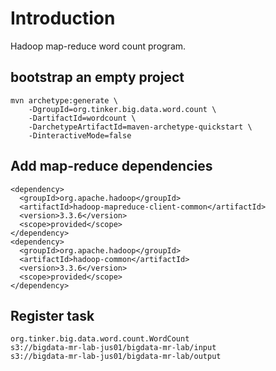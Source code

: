 # Introduction

Hadoop map-reduce word count program.

## bootstrap an empty project

    mvn archetype:generate \
        -DgroupId=org.tinker.big.data.word.count \
        -DartifactId=wordcount \
        -DarchetypeArtifactId=maven-archetype-quickstart \
        -DinteractiveMode=false

## Add map-reduce dependencies

    <dependency>
      <groupId>org.apache.hadoop</groupId>
      <artifactId>hadoop-mapreduce-client-common</artifactId>
      <version>3.3.6</version>
      <scope>provided</scope>
    </dependency>
    <dependency>
      <groupId>org.apache.hadoop</groupId>
      <artifactId>hadoop-common</artifactId>
      <version>3.3.6</version>
      <scope>provided</scope>
    </dependency>

## Register task

    org.tinker.big.data.word.count.WordCount
    s3://bigdata-mr-lab-jus01/bigdata-mr-lab/input
    s3://bigdata-mr-lab-jus01/bigdata-mr-lab/output
